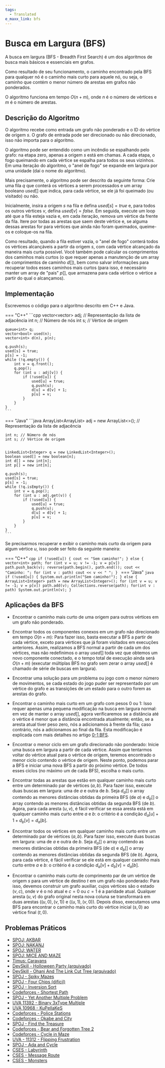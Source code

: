```yaml
---
tags:
  - Translated
e_maxx_link: bfs
---
```


# Busca em Largura (BFS)

A busca em largura (BFS - Breadth First Search) é um dos algoritmos de busca mais básicos e essenciais em grafos.

Como resultado de seu funcionamento, o caminho encontrado pela BFS para qualquer nó é o caminho mais curto para aquele nó, ou seja, o caminho que contém o menor número de arestas em grafos não ponderados.

O algoritmo funciona em tempo $O(n + m)$, onde $n$ é o número de vértices e $m$ é o número de arestas.

## Descrição do Algoritmo

O algoritmo recebe como entrada um grafo não ponderado e o ID do vértice de origem $s$. O grafo de entrada pode ser direcionado ou não direcionado, isso não importa para o algoritmo.

O algoritmo pode ser entendido como um incêndio se espalhando pelo grafo: na etapa zero, apenas a origem $s$ está em chamas. A cada etapa, o fogo queimando em cada vértice se espalha para todos os seus vizinhos. Em uma iteração do algoritmo, o "anel de fogo" se expande em largura por uma unidade (daí o nome do algoritmo).

Mais precisamente, o algoritmo pode ser descrito da seguinte forma: Crie uma fila $q$ que conterá os vértices a serem processados e um array booleano $used[]$ que indica, para cada vértice, se ele já foi queimado (ou visitado) ou não.

Inicialmente, insira a origem $s$ na fila e defina $used[s] = true$ e, para todos os outros vértices $v$, defina $used[v] = false$. Em seguida, execute um loop até que a fila esteja vazia e, em cada iteração, remova um vértice da frente da fila. Itere por todas as arestas que saem deste vértice e, se alguma dessas arestas for para vértices que ainda não foram queimados, queime-os e coloque-os na fila.

Como resultado, quando a fila estiver vazia, o "anel de fogo" conterá todos os vértices alcançáveis a partir da origem $s$, com cada vértice alcançado da maneira mais curta possível. Você também pode calcular os comprimentos dos caminhos mais curtos (o que requer apenas a manutenção de um array de comprimentos de caminho $d[]$), bem como salvar informações para recuperar todos esses caminhos mais curtos (para isso, é necessário manter um array de "pais" $p[]$, que armazena para cada vértice o vértice a partir do qual o alcançamos).

## Implementação

Escrevemos o código para o algoritmo descrito em C++ e Java.

=== "C++"
    ```cpp
    vector<vector<int>> adj;  // Representação da lista de adjacência
    int n; // Número de nós
    int s; // Vértice de origem

    queue<int> q;
    vector<bool> used(n);
    vector<int> d(n), p(n);

    q.push(s);
    used[s] = true;
    p[s] = -1;
    while (!q.empty()) {
        int v = q.front();
        q.pop();
        for (int u : adj[v]) {
            if (!used[u]) {
                used[u] = true;
                q.push(u);
                d[u] = d[v] + 1;
                p[u] = v;
            }
        }
    }
    ```
=== "Java"
    ```java
    ArrayList<ArrayList<Integer>> adj = new ArrayList<>(); // Representação da lista de adjacência
        
    int n; // Número de nós
    int s; // Vértice de origem


    LinkedList<Integer> q = new LinkedList<Integer>();
    boolean used[] = new boolean[n];
    int d[] = new int[n];
    int p[] = new int[n];

    q.push(s);
    used[s] = true;
    p[s] = -1;
    while (!q.isEmpty()) {
        int v = q.pop();
        for (int u : adj.get(v)) {
            if (!used[u]) {
                used[u] = true;
                q.push(u);
                d[u] = d[v] + 1;
                p[u] = v;
            }
        }
    }
    ```
    
Se precisarmos recuperar e exibir o caminho mais curto da origem para algum vértice $u$, isso pode ser feito da seguinte maneira:
    
=== "C++"
    ```cpp
    if (!used[u]) {
        cout << "Sem caminho!";
    } else {
        vector<int> path;
        for (int v = u; v != -1; v = p[v])
            path.push_back(v);
        reverse(path.begin(), path.end());
        cout << "Caminho: ";
        for (int v : path)
            cout << v << " ";
    }
    ```
=== "Java"
    ```java
    if (!used[u]) {
        System.out.println("Sem caminho!");
    } else {
        ArrayList<Integer> path = new ArrayList<Integer>();
        for (int v = u; v != -1; v = p[v])
            path.add(v);
        Collections.reverse(path);
        for(int v : path)
            System.out.println(v);
    }
    ```
    
## Aplicações da BFS

* Encontrar o caminho mais curto de uma origem para outros vértices em um grafo não ponderado.

* Encontrar todos os componentes conexos em um grafo não direcionado em tempo $O(n + m)$:
Para fazer isso, basta executar a BFS a partir de cada vértice, exceto para vértices que já foram visitados em execuções anteriores. Assim, realizamos a BFS normal a partir de cada um dos vértices, mas não redefinimos o array $used[]$ toda vez que obtemos um novo componente conectado, e o tempo total de execução ainda será $O(n + m)$ (executar múltiplas BFS no grafo sem zerar o array $used[]$ é chamado de série de buscas em largura).

* Encontrar uma solução para um problema ou jogo com o menor número de movimentos, se cada estado do jogo puder ser representado por um vértice do grafo e as transições de um estado para o outro forem as arestas do grafo.

* Encontrar o caminho mais curto em um grafo com pesos 0 ou 1:
Isso requer apenas uma pequena modificação na busca em largura normal: em vez de manter o array $used[]$, agora verificaremos se a distância até o vértice é menor que a distância encontrada atualmente; então, se a aresta atual tiver peso zero, nós a adicionamos à frente da fila; caso contrário, nós a adicionamos ao final da fila. Esta modificação é explicada com mais detalhes no artigo [0-1 BFS](01_bfs.md).

* Encontrar o menor ciclo em um grafo direcionado não ponderado:
Inicie uma busca em largura a partir de cada vértice. Assim que tentarmos voltar do vértice atual para o vértice de origem, teremos encontrado o menor ciclo contendo o vértice de origem. Neste ponto, podemos parar a BFS e iniciar uma nova BFS a partir do próximo vértice. De todos esses ciclos (no máximo um de cada BFS), escolha o mais curto.

* Encontrar todas as arestas que estão em qualquer caminho mais curto entre um determinado par de vértices $(a, b)$.
Para fazer isso, execute duas buscas em largura: uma de $a$ e outra de $b$. Seja $d_a []$ o array contendo as menores distâncias obtidas da primeira BFS (de $a$) e $d_b []$ o array contendo as menores distâncias obtidas da segunda BFS (de $b$). Agora, para cada aresta $(u, v)$, é fácil verificar se essa aresta está em qualquer caminho mais curto entre $a$ e $b$: o critério é a condição $d_a [u] + 1 + d_b [v] = d_a [b]$.

* Encontrar todos os vértices em qualquer caminho mais curto entre um determinado par de vértices $(a, b)$.
Para fazer isso, execute duas buscas em largura: uma de $a$ e outra de $b$. Seja $d_a []$ o array contendo as menores distâncias obtidas da primeira BFS (de $a$) e $d_b []$ o array contendo as menores distâncias obtidas da segunda BFS (de $b$). Agora, para cada vértice, é fácil verificar se ele está em qualquer caminho mais curto entre $a$ e $b$: o critério é a condição $d_a [v] + d_b [v] = d_a [b]$.

* Encontrar o caminho mais curto de comprimento par de um vértice de origem $s$ para um vértice de destino $t$ em um grafo não ponderado:
Para isso, devemos construir um grafo auxiliar, cujos vértices são o estado $(v, c)$, onde $v$ é o nó atual e $c = 0$ ou $c = 1$ é a paridade atual. Qualquer aresta $(u, v)$ do grafo original nesta nova coluna se transformará em duas arestas $((u, 0), (v, 1))$ e $((u, 1), (v, 0))$. Depois disso, executamos uma BFS para encontrar o caminho mais curto do vértice inicial $(s, 0)$ ao vértice final $(t, 0)$.


## Problemas Práticos

* [SPOJ: AKBAR](http://spoj.com/problems/AKBAR)
* [SPOJ: NAKANJ](http://www.spoj.com/problems/NAKANJ/)
* [SPOJ: WATER](http://www.spoj.com/problems/WATER)
* [SPOJ: MICE AND MAZE](http://www.spoj.com/problems/MICEMAZE/)
* [Timus: Caravans](http://acm.timus.ru/problem.aspx?space=1&num=2034)
* [DevSkill - Holloween Party (arquivado)](http://web.archive.org/web/20200930162803/http://www.devskill.com/CodingProblems/ViewProblem/60)
* [DevSkill - Ohani And The Link Cut Tree (arquivado)](http://web.archive.org/web/20170216192002/http://devskill.com:80/CodingProblems/ViewProblem/150)
* [SPOJ - Spiky Mazes](http://www.spoj.com/problems/SPIKES/)
* [SPOJ - Four Chips (difícil)](http://www.spoj.com/problems/ADV04F1/)
* [SPOJ - Inversion Sort](http://www.spoj.com/problems/INVESORT/)
* [Codeforces - Shortest Path](http://codeforces.com/contest/59/problem/E)
* [SPOJ - Yet Another Multiple Problem](http://www.spoj.com/problems/MULTII/)
* [UVA 11392 - Binary 3xType Multiple](https://uva.onlinejudge.org/index.php?option=com_onlinejudge&Itemid=8&page=show_problem&problem=2387)
* [UVA 10968 - KuPellaKeS](https://uva.onlinejudge.org/index.php?option=com_onlinejudge&Itemid=8&page=show_problem&problem=1909)
* [Codeforces - Police Stations](http://codeforces.com/contest/796/problem/D)
* [Codeforces - Okabe and City](http://codeforces.com/contest/821/problem/D)
* [SPOJ - Find the Treasure](http://www.spoj.com/problems/DIGOKEYS/)
* [Codeforces - Bear and Forgotten Tree 2](http://codeforces.com/contest/653/problem/E)
* [Codeforces - Cycle in Maze](http://codeforces.com/contest/769/problem/C)
* [UVA - 11312 - Flipping Frustration](https://uva.onlinejudge.org/index.php?option=com_onlinejudge&Itemid=8&page=show_problem&problem=2287)
* [SPOJ - Ada and Cycle](http://www.spoj.com/problems/ADACYCLE/)
* [CSES - Labyrinth](https://cses.fi/problemset/task/1193)
* [CSES - Message Route](https://cses.fi/problemset/task/1667/)
* [CSES - Monsters](https://cses.fi/problemset/task/1194)
